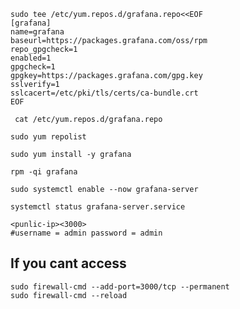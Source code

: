  ```
sudo tee /etc/yum.repos.d/grafana.repo<<EOF
[grafana]
name=grafana
baseurl=https://packages.grafana.com/oss/rpm
repo_gpgcheck=1
enabled=1
gpgcheck=1
gpgkey=https://packages.grafana.com/gpg.key
sslverify=1
sslcacert=/etc/pki/tls/certs/ca-bundle.crt
EOF
```

```
 cat /etc/yum.repos.d/grafana.repo
```

```
sudo yum repolist
```
```
sudo yum install -y grafana
```
```
rpm -qi grafana
```
```
sudo systemctl enable --now grafana-server
```
```
systemctl status grafana-server.service
```

```
<punlic-ip><3000>
#username = admin password = admin
```
## If you cant access
```
sudo firewall-cmd --add-port=3000/tcp --permanent
sudo firewall-cmd --reload
```



